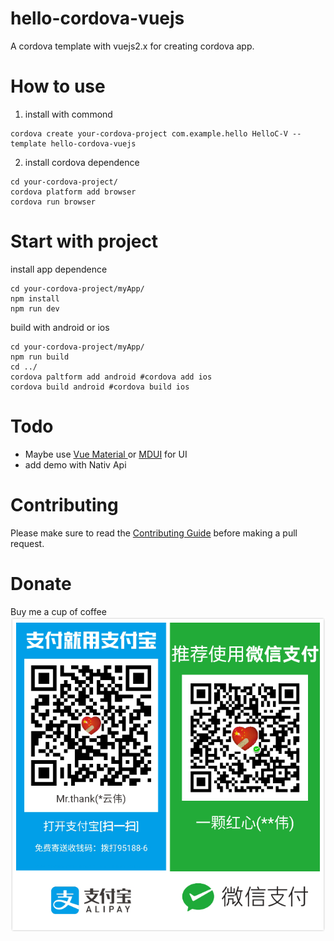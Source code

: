 # hello-cordova-vuejs
A cordova template with vuejs2.x for creating cordova app.

# How to use

1. install with commond
 ```shell
cordova create your-cordova-project com.example.hello HelloC-V --template hello-cordova-vuejs
```

2. install cordova dependence
```shell
cd your-cordova-project/
cordova platform add browser
cordova run browser
```

# Start with project

install app dependence
```shell
cd your-cordova-project/myApp/
npm install
npm run dev
```

build with android or ios
```shell
cd your-cordova-project/myApp/
npm run build
cd ../
cordova paltform add android #cordova add ios
cordova build android #cordova build ios
```

# Todo
* Maybe use [Vue Material
](http://github.com/vuematerial/vue-material) or [MDUI](https://github.com/zdhxiong/mdui) for UI 
* add demo with Nativ Api

# Contributing
Please make sure to read the [Contributing Guide](https://github.com/vuematerial/vue-material/blob/master/.github/CONTRIBUTING.md) before making a pull request.

# Donate
Buy me a cup of coffee
![donate](https://raw.githubusercontent.com/jeeinn/pics/master/alipay-wepay.png)